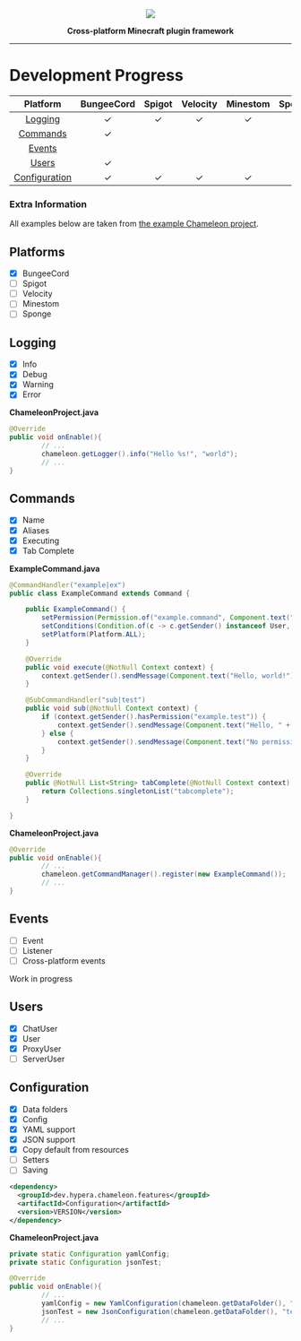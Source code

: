 <div align="center">
    <img src="https://i.hypera.dev/assets/chameleon@750x150.png" />
    <p><strong>Cross-platform Minecraft plugin framework</strong></p>
</div>

-----------

# Development Progress

|            Platform             | BungeeCord | Spigot | Velocity | Minestom | Sponge |
|:-------------------------------:|:----------:|:------:|:--------:|:--------:|:------:|
|       [Logging](#Logging)       |     ✓      |   ✓    |    ✓     |    ✓     |   ✓    |
|      [Commands](#Commands)      |     ✓      |        |          |          |        |
|        [Events](#Events)        |            |        |          |          |        |
|         [Users](#Users)         |     ✓      |        |          |          |        |
| [Configuration](#Configuration) |     ✓      |   ✓    |    ✓     |    ✓     |   ✓    |

### Extra Information

All examples below are taken from [the example Chameleon project](https://github.com/HyperaOfficial/ChameleonProject).

## Platforms
 - [x] BungeeCord
 - [ ] Spigot
 - [ ] Velocity
 - [ ] Minestom
 - [ ] Sponge

## Logging
 - [x] Info
 - [x] Debug
 - [x] Warning
 - [x] Error

**ChameleonProject.java**
```java
@Override
public void onEnable(){
        // ...
        chameleon.getLogger().info("Hello %s!", "world");
        // ...
}
```

## Commands
 - [x] Name
 - [x] Aliases
 - [x] Executing
 - [x] Tab Complete

**ExampleCommand.java**
```java
@CommandHandler("example|ex")
public class ExampleCommand extends Command {

	public ExampleCommand() {
		setPermission(Permission.of("example.command", Component.text("No permission.", NamedTextColor.RED)));
		setConditions(Condition.of(c -> c.getSender() instanceof User, Component.text("This command can only be used in-game.", NamedTextColor.RED)));
		setPlatform(Platform.ALL);
	}

	@Override
	public void execute(@NotNull Context context) {
		context.getSender().sendMessage(Component.text("Hello, world!"));
	}

	@SubCommandHandler("sub|test")
	public void sub(@NotNull Context context) {
		if (context.getSender().hasPermission("example.test")) {
			context.getSender().sendMessage(Component.text("Hello, " + (context.getArgs().length > 0 ? context.getArgs()[0] : context.getSender().getName()) + "!"));
		} else {
			context.getSender().sendMessage(Component.text("No permission.", NamedTextColor.RED));
		}
	}

	@Override
	public @NotNull List<String> tabComplete(@NotNull Context context) {
		return Collections.singletonList("tabcomplete");
	}

}
```

**ChameleonProject.java**
```java
@Override
public void onEnable(){
        // ...
        chameleon.getCommandManager().register(new ExampleCommand());
        // ...
}
```

## Events

* [ ] Event
* [ ] Listener
* [ ] Cross-platform events

Work in progress

## Users

 - [x] ChatUser
 - [x] User
 - [x] ProxyUser
 - [ ] ServerUser

## Configuration

 - [x] Data folders
 - [x] Config
 - [x] YAML support
 - [x] JSON support
 - [x] Copy default from resources
 - [ ] Setters
 - [ ] Saving

```xml
<dependency>
  <groupId>dev.hypera.chameleon.features</groupId>
  <artifactId>Configuration</artifactId>
  <version>VERSION</version>
</dependency>
```

**ChameleonProject.java**
```java
private static Configuration yamlConfig;
private static Configuration jsonTest;

@Override
public void onEnable(){
        // ...
        yamlConfig = new YamlConfiguration(chameleon.getDataFolder(), "config.yml", true);
        jsonTest = new JsonConfiguration(chameleon.getDataFolder(), "test.json", true);
        // ...
}
```